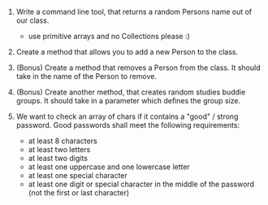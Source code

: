 1. Write a command line tool, that returns a random Persons name out of our class.
   - use primitive arrays and no Collections please :)

2. Create a method that allows you to add a new Person to the class. 
3. (Bonus) Create a method that removes a Person from the class. It should take in the name of the Person to remove.
4. (Bonus) Create another method, that creates random studies buddie groups. It should take in a parameter which defines the group size.



5. We want to check an array of chars if it contains a "good" / strong password. Good passwords shall meet the following requirements:
   * at least 8 characters
   * at least two letters
   * at least two digits
   * at least one uppercase and one lowercase letter
   * at least one special character
   * at least one digit or special character in the middle of the password (not the first or last character)